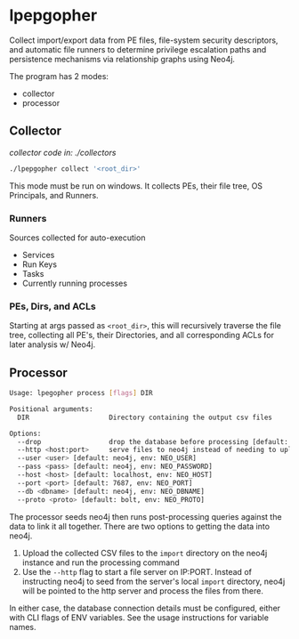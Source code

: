 # lpepgopher

Collect import/export data from PE files, file-system security descriptors, and automatic file
runners to determine privilege escalation paths and persistence mechanisms via relationship graphs
using Neo4j.

The program has 2 modes:
- collector
- processor


## Collector
_collector code in: ./collectors_

```sh
./lpepgopher collect '<root_dir>'
```

This mode must be run on windows. It collects PEs, their file tree, OS Principals, and Runners.

### Runners
Sources collected for auto-execution
- Services
- Run Keys
- Tasks
- Currently running processes


### PEs, Dirs, and ACLs
Starting at args passed as `<root_dir>`, this will recursively traverse the file tree, collecting
all PE's, their Directories, and all corresponding ACLs for later analysis w/ Neo4j.

## Processor


```sh
Usage: lpegopher process [flags] DIR

Positional arguments:
  DIR                    Directory containing the output csv files

Options:
  --drop                 drop the database before processing [default: false]
  --http <host:port>     serve files to neo4j instead of needing to upload to its /import dir
  --user <user> [default: neo4j, env: NEO_USER]
  --pass <pass> [default: neo4j, env: NEO_PASSWORD]
  --host <host> [default: localhost, env: NEO_HOST]
  --port <port> [default: 7687, env: NEO_PORT]
  --db <dbname> [default: neo4j, env: NEO_DBNAME]
  --proto <proto> [default: bolt, env: NEO_PROTO]
```

The processor seeds neo4j then runs post-processing queries against the data to link it all
together. There are two options to getting the data into neo4j.

1. Upload the collected CSV files to the `import` directory on the neo4j instance and run the
   processing command
2. Use the `--http` flag to start a file server on IP:PORT. Instead of instructing neo4j to seed
   from the server's local `import` directory, neo4j will be pointed to the http server and process
   the files from there. 

In either case, the database connection details must be configured, either with CLI flags of ENV
variables. See the usage instructions for variable names. 

